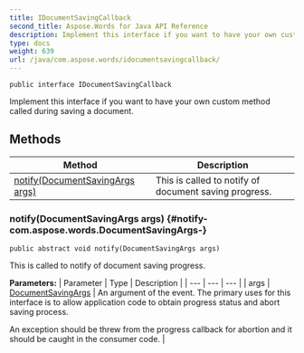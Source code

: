 ```yaml
---
title: IDocumentSavingCallback
second_title: Aspose.Words for Java API Reference
description: Implement this interface if you want to have your own custom method called during saving a document.
type: docs
weight: 639
url: /java/com.aspose.words/idocumentsavingcallback/
---
```

```
public interface IDocumentSavingCallback
```

Implement this interface if you want to have your own custom method called during saving a document.
## Methods

| Method | Description |
| --- | --- |
| [notify(DocumentSavingArgs args)](#notify-com.aspose.words.DocumentSavingArgs-) | This is called to notify of document saving progress. |
### notify(DocumentSavingArgs args) {#notify-com.aspose.words.DocumentSavingArgs-}
```
public abstract void notify(DocumentSavingArgs args)
```


This is called to notify of document saving progress.

**Parameters:**
| Parameter | Type | Description |
| --- | --- | --- |
| args | [DocumentSavingArgs](../../com.aspose.words/documentsavingargs) | An argument of the event. The primary uses for this interface is to allow application code to obtain progress status and abort saving process.

An exception should be threw from the progress callback for abortion and it should be caught in the consumer code. |

